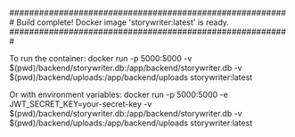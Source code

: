 #########################################################
Build complete! Docker image 'storywriter:latest' is ready.
#########################################################


To run the container:
  docker run -p 5000:5000 -v $(pwd)/backend/storywriter.db:/app/backend/storywriter.db -v $(pwd)/backend/uploads:/app/backend/uploads storywriter:latest

Or with environment variables:
  docker run -p 5000:5000 -e JWT_SECRET_KEY=your-secret-key -v $(pwd)/backend/storywriter.db:/app/backend/storywriter.db -v $(pwd)/backend/uploads:/app/backend/uploads storywriter:latest
